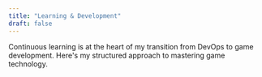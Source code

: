 ```yaml
---
title: "Learning & Development"
draft: false
---
```


Continuous learning is at the heart of my transition from DevOps to game development. Here's my structured approach to mastering game technology.